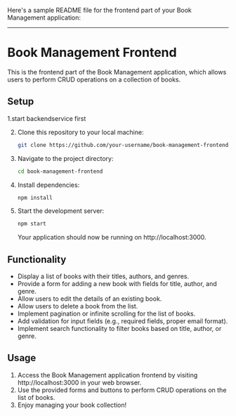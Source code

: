 Here's a sample README file for the frontend part of your Book Management application:

---

# Book Management Frontend

This is the frontend part of the Book Management application, which allows users to perform CRUD operations on a collection of books.

## Setup

1.start backendservice first

2. Clone this repository to your local machine:

   ```bash
   git clone https://github.com/your-username/book-management-frontend.git
   ```

3. Navigate to the project directory:

   ```bash
   cd book-management-frontend
   ```

4. Install dependencies:

   ```bash
   npm install
   ```

5. Start the development server:

   ```bash
   npm start
   ```

   Your application should now be running on http://localhost:3000.

## Functionality

- Display a list of books with their titles, authors, and genres.
- Provide a form for adding a new book with fields for title, author, and genre.
- Allow users to edit the details of an existing book.
- Allow users to delete a book from the list.
- Implement pagination or infinite scrolling for the list of books.
- Add validation for input fields (e.g., required fields, proper email format).
- Implement search functionality to filter books based on title, author, or genre.

## Usage

1. Access the Book Management application frontend by visiting http://localhost:3000 in your web browser.
2. Use the provided forms and buttons to perform CRUD operations on the list of books.
3. Enjoy managing your book collection!

